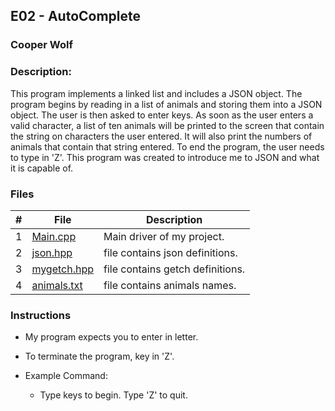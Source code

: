 ## E02 - AutoComplete
### Cooper Wolf
### Description:

This program implements a linked list and includes a JSON object. The program begins
by reading in a list of animals and storing them into a JSON object. The user is then 
asked to enter keys. As soon as the user enters a valid character, a list of ten 
animals will be printed to the screen that contain the string on characters the user
entered. It will also print the numbers of animals that contain that string entered.
To end the program, the user needs to type in 'Z'. This program was created to
introduce me to JSON and what it is capable of. 

### Files

|   #   | File             | Description                                            |
| :---: | ---------------- | --------------------------------------------------     |
|   1   |    [Main.cpp](link)      | Main driver of my project.                     |
|   2   |    [json.hpp](link)      | file contains json definitions.                |
|   3   |    [mygetch.hpp](link)   | file contains getch definitions.               |
|   4   |    [animals.txt](link)   | file contains animals names.                   |

### Instructions

- My program expects you to enter in letter.
- To terminate the program, key in 'Z'.

- Example Command:
    - Type keys to begin. Type 'Z' to quit.